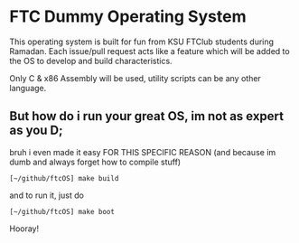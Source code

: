 # FTC Dummy Operating System
This operating system is built for fun from KSU FTClub students during Ramadan.
Each issue/pull request acts like a feature which will be added to the OS to develop and build characteristics.

Only C & x86 Assembly will be used, utility scripts can be any other language.

## But how do i run your great OS, im not as expert as you D;
bruh i even made it easy FOR THIS SPECIFIC REASON (and because im dumb and always forget how to compile stuff)
```console
[~/github/ftcOS] make build
```

and to run it, just do
```console
[~/github/ftcOS] make boot
```

Hooray!
